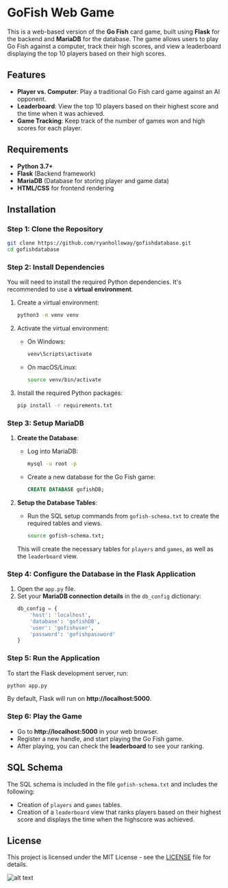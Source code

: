 
# GoFish Web Game

This is a web-based version of the **Go Fish** card game, built using **Flask** for the backend and **MariaDB** for the database. The game allows users to play Go Fish against a computer, track their high scores, and view a leaderboard displaying the top 10 players based on their high scores.

## Features
- **Player vs. Computer**: Play a traditional Go Fish card game against an AI opponent.
- **Leaderboard**: View the top 10 players based on their highest score and the time when it was achieved.
- **Game Tracking**: Keep track of the number of games won and high scores for each player.

## Requirements
- **Python 3.7+**
- **Flask** (Backend framework)
- **MariaDB** (Database for storing player and game data)
- **HTML/CSS** for frontend rendering

## Installation

### Step 1: Clone the Repository
```bash
git clone https://github.com/ryanholloway/gofishdatabase.git
cd gofishdatabase
```

### Step 2: Install Dependencies
You will need to install the required Python dependencies. It's recommended to use a **virtual environment**.

1. Create a virtual environment:
   ```bash
   python3 -m venv venv
   ```

2. Activate the virtual environment:
   - On Windows:
     ```bash
     venv\Scripts\activate
     ```
   - On macOS/Linux:
     ```bash
     source venv/bin/activate
     ```

3. Install the required Python packages:
   ```bash
   pip install -r requirements.txt
   ```

### Step 3: Setup MariaDB

1. **Create the Database**:
   - Log into MariaDB:
     ```bash
     mysql -u root -p
     ```
   - Create a new database for the Go Fish game:
     ```sql
     CREATE DATABASE gofishDB;
     ```

2. **Setup the Database Tables**:
   - Run the SQL setup commands from `gofish-schema.txt` to create the required tables and views.
     ```bash
     source gofish-schema.txt;
     ```

   This will create the necessary tables for `players` and `games`, as well as the `leaderboard` view.

### Step 4: Configure the Database in the Flask Application

1. Open the `app.py` file.
2. Set your **MariaDB connection details** in the `db_config` dictionary:
   ```python
   db_config = {
       'host': 'localhost',
       'database': 'gofishDB',
       'user': 'gofishuser',
       'password': 'gofishpassword'
   }
   ```

### Step 5: Run the Application

To start the Flask development server, run:

```bash
python app.py
```

By default, Flask will run on **http://localhost:5000**.

### Step 6: Play the Game

- Go to **http://localhost:5000** in your web browser.
- Register a new handle, and start playing the Go Fish game.
- After playing, you can check the **leaderboard** to see your ranking.

## SQL Schema

The SQL schema is included in the file `gofish-schema.txt` and includes the following:
- Creation of `players` and `games` tables.
- Creation of a `leaderboard` view that ranks players based on their highest score and displays the time when the highscore was achieved.

## License

This project is licensed under the MIT License - see the [LICENSE](LICENSE) file for details.


![alt text](image-1.png)